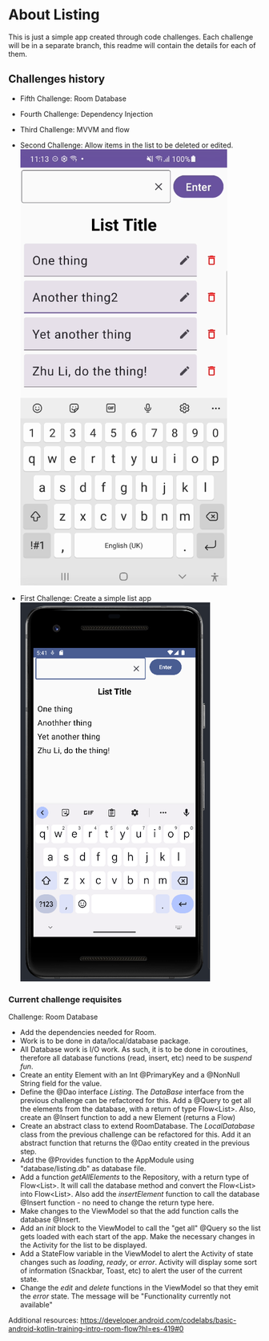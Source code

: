 # About Listing

This is just a simple app created through code challenges.
Each challenge will be in a separate branch, this readme will contain the details for each of them.

## Challenges history

* Fifth Challenge: Room Database
* Fourth Challenge: Dependency Injection
* Third Challenge: MVVM and flow
* Second Challenge: Allow items in the list to be deleted or edited.
  ![Editable List App](https://github.com/FranGarc/Listing/blob/develop/screenshots/challenge2.png)

* First Challenge: Create a simple list app
  ![Simple List App](https://github.com/FranGarc/Listing/blob/develop/screenshots/challenge1.png)

### Current challenge requisites

Challenge: Room Database

* Add the dependencies needed for Room.
* Work is to be done in data/local/database package.
* All Database work is I/O work. As such, it is to be done in coroutines, therefore all database functions (read, insert, etc) need to be _suspend fun_.
* Create an entity Element with an Int @PrimaryKey and a @NonNull String field for the value.
* Define the @Dao interface _Listing_. The _DataBase_ interface from the previous challenge can be refactored for this. Add a @Query to get all the elements from the database, with a return of type Flow<List<Element>>. Also, create an @Insert function to add a new Element (returns a Flow<Unit>)
* Create an abstract class to extend RoomDatabase. The _LocalDatabase_ class from the previous challenge can be refactored for this. Add it an abstract function that returns the @Dao entity created in the previous step.
* Add the @Provides function to the AppModule using "database/listing.db" as database file.
* Add a function _getAllElements_ to the Repository, with a return type of Flow<List<String>>. It will call the database method and convert the Flow<List<Element>> into Flow<List<String>>. Also add the _insertElement_ function to call the database @Insert function - no need to change the return type
  here.
* Make changes to the ViewModel so that the add function calls the database @Insert.
* Add an _init_ block to the ViewModel to call the "get all" @Query so the list gets loaded with each start of the app. Make the necessary changes in the Activity for the list to be displayed.
* Add a StateFlow variable in the ViewModel to alert the Activity of state changes such as _loading_, _ready_, or _error_. Activity will display some sort of information (Snackbar, Toast, etc) to alert the user of the current state.
* Change the _edit_ and _delete_ functions in the ViewModel so that they emit the _error_ state. The message will be "Functionality currently not available"

Additional resources: https://developer.android.com/codelabs/basic-android-kotlin-training-intro-room-flow?hl=es-419#0